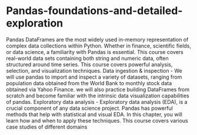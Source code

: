 # Pandas-foundations-and-detailed-exploration
Pandas DataFrames are the most widely used in-memory representation of complex data collections within Python. Whether in finance, scientific fields, or data science, a familiarity with Pandas is essential. This course covers real-world data sets containing both string and numeric data, often structured around time series. This course covers powerful analysis, selection, and visualization techniques.  Data ingestion &amp; inspection - We will use pandas to import and inspect a variety of datasets, ranging from population data obtained from the World Bank to monthly stock data obtained via Yahoo Finance. we will also practice building DataFrames from scratch and become familiar with the intrinsic data visualization capabilities of pandas.  Exploratory data analysis - Exploratory data analysis (EDA), is a crucial component of any data science project. Pandas has powerful methods that help with statistical and visual EDA. In this chapter, you will learn how and when to apply these techniques.  This course covers various case studies of different domains
